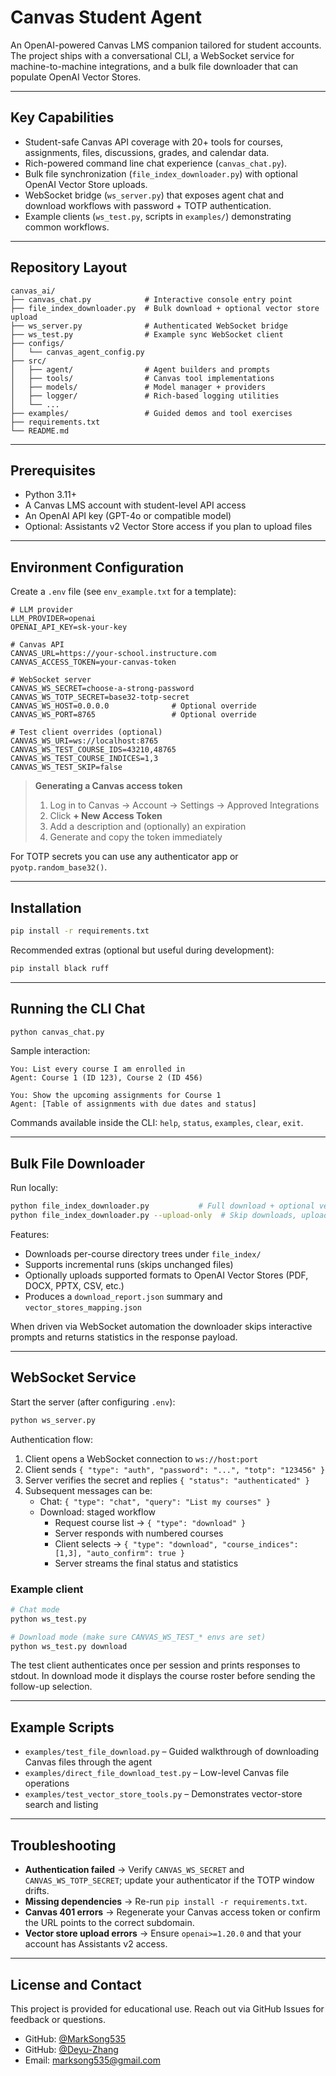 # Canvas Student Agent

An OpenAI-powered Canvas LMS companion tailored for student accounts. The project ships with a conversational CLI, a WebSocket service for machine-to-machine integrations, and a bulk file downloader that can populate OpenAI Vector Stores.

---

## Key Capabilities

- Student-safe Canvas API coverage with 20+ tools for courses, assignments, files, discussions, grades, and calendar data.
- Rich-powered command line chat experience (`canvas_chat.py`).
- Bulk file synchronization (`file_index_downloader.py`) with optional OpenAI Vector Store uploads.
- WebSocket bridge (`ws_server.py`) that exposes agent chat and download workflows with password + TOTP authentication.
- Example clients (`ws_test.py`, scripts in `examples/`) demonstrating common workflows.

---

## Repository Layout

```
canvas_ai/
├── canvas_chat.py            # Interactive console entry point
├── file_index_downloader.py  # Bulk download + optional vector store upload
├── ws_server.py              # Authenticated WebSocket bridge
├── ws_test.py                # Example sync WebSocket client
├── configs/
│   └── canvas_agent_config.py
├── src/
│   ├── agent/                # Agent builders and prompts
│   ├── tools/                # Canvas tool implementations
│   ├── models/               # Model manager + providers
│   ├── logger/               # Rich-based logging utilities
│   └── ...
├── examples/                 # Guided demos and tool exercises
├── requirements.txt
└── README.md
```

---

## Prerequisites

- Python 3.11+
- A Canvas LMS account with student-level API access
- An OpenAI API key (GPT-4o or compatible model)
- Optional: Assistants v2 Vector Store access if you plan to upload files

---

## Environment Configuration

Create a `.env` file (see `env_example.txt` for a template):

```env
# LLM provider
LLM_PROVIDER=openai
OPENAI_API_KEY=sk-your-key

# Canvas API
CANVAS_URL=https://your-school.instructure.com
CANVAS_ACCESS_TOKEN=your-canvas-token

# WebSocket server
CANVAS_WS_SECRET=choose-a-strong-password
CANVAS_WS_TOTP_SECRET=base32-totp-secret
CANVAS_WS_HOST=0.0.0.0              # Optional override
CANVAS_WS_PORT=8765                 # Optional override

# Test client overrides (optional)
CANVAS_WS_URI=ws://localhost:8765
CANVAS_WS_TEST_COURSE_IDS=43210,48765
CANVAS_WS_TEST_COURSE_INDICES=1,3
CANVAS_WS_TEST_SKIP=false
```

> **Generating a Canvas access token**
> 1. Log in to Canvas → Account → Settings → Approved Integrations
> 2. Click **+ New Access Token**
> 3. Add a description and (optionally) an expiration
> 4. Generate and copy the token immediately

For TOTP secrets you can use any authenticator app or `pyotp.random_base32()`.

---

## Installation

```bash
pip install -r requirements.txt
```

Recommended extras (optional but useful during development):

```bash
pip install black ruff
```

---

## Running the CLI Chat

```bash
python canvas_chat.py
```

Sample interaction:

```
You: List every course I am enrolled in
Agent: Course 1 (ID 123), Course 2 (ID 456)

You: Show the upcoming assignments for Course 1
Agent: [Table of assignments with due dates and status]
```

Commands available inside the CLI: `help`, `status`, `examples`, `clear`, `exit`.

---

## Bulk File Downloader

Run locally:

```bash
python file_index_downloader.py           # Full download + optional vector upload
python file_index_downloader.py --upload-only  # Skip downloads, upload existing files
```

Features:

- Downloads per-course directory trees under `file_index/`
- Supports incremental runs (skips unchanged files)
- Optionally uploads supported formats to OpenAI Vector Stores (PDF, DOCX, PPTX, CSV, etc.)
- Produces a `download_report.json` summary and `vector_stores_mapping.json`

When driven via WebSocket automation the downloader skips interactive prompts and returns statistics in the response payload.

---

## WebSocket Service

Start the server (after configuring `.env`):

```bash
python ws_server.py
```

Authentication flow:

1. Client opens a WebSocket connection to `ws://host:port`
2. Client sends `{ "type": "auth", "password": "...", "totp": "123456" }`
3. Server verifies the secret and replies `{ "status": "authenticated" }`
4. Subsequent messages can be:
	 - Chat: `{ "type": "chat", "query": "List my courses" }`
	 - Download: staged workflow
		 - Request course list -> `{ "type": "download" }`
		 - Server responds with numbered courses
		 - Client selects -> `{ "type": "download", "course_indices": [1,3], "auto_confirm": true }`
		 - Server streams the final status and statistics

### Example client

```bash
# Chat mode
python ws_test.py

# Download mode (make sure CANVAS_WS_TEST_* envs are set)
python ws_test.py download
```

The test client authenticates once per session and prints responses to stdout. In download mode it displays the course roster before sending the follow-up selection.

---

## Example Scripts

- `examples/test_file_download.py` – Guided walkthrough of downloading Canvas files through the agent
- `examples/direct_file_download_test.py` – Low-level Canvas file operations
- `examples/test_vector_store_tools.py` – Demonstrates vector-store search and listing

---

## Troubleshooting

- **Authentication failed** → Verify `CANVAS_WS_SECRET` and `CANVAS_WS_TOTP_SECRET`; update your authenticator if the TOTP window drifts.
- **Missing dependencies** → Re-run `pip install -r requirements.txt`.
- **Canvas 401 errors** → Regenerate your Canvas access token or confirm the URL points to the correct subdomain.
- **Vector store upload errors** → Ensure `openai>=1.20.0` and that your account has Assistants v2 access.

---

## License and Contact

This project is provided for educational use. Reach out via GitHub Issues for feedback or questions.

- GitHub: [@MarkSong535](https://github.com/MarkSong535)
- GitHub: [@Deyu-Zhang](https://github.com/Deyu-Zhang)
- Email: marksong535@gmail.com

